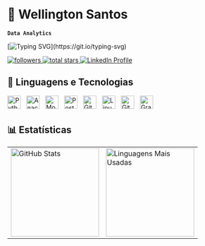 # 🤖 Wellington Santos  

**`Data Analytics`**  


[![Typing SVG](https://readme-typing-svg.herokuapp.com?color=%23F7A80D&size=22&width=500&lines=Bem-vindo+ao+meu+GitHub!;Sou+especialista+em+Data+Analytics!;Explorando+novas+tecnologias!)](https://git.io/typing-svg)



<p align="left">  
   
   <a href="https://github.com/wellingtonpawlino?tab=followers">  
      <img alt="followers" title="Follow me on Github" src="https://custom-icon-badges.demolab.com/github/followers/wellingtonpawlino?color=A0522D&labelColor=D2691E&style=for-the-badge&logo=person-add&label=Follow&logoColor=white"/>  
   </a>  
   <a href="https://github.com/wellingtonpawlino?tab=repositories&sort=stargazers">  
      <img alt="total stars" title="Total stars on GitHub" src="https://custom-icon-badges.demolab.com/github/stars/wellingtonpawlino?color=55960c&style=for-the-badge&labelColor=488207&logo=star"/>  
   </a>  
   <a href="https://www.linkedin.com/in/wellington-santos/" target="_blank">  
      <img alt="LinkedIn Profile" title="Connect with me on LinkedIn"  
           src="https://custom-icon-badges.demolab.com/badge/-LinkedIn-blue?style=for-the-badge&logo=linkedin&logoColor=white"/>  
   </a>  
</p>  

## 🧰 Linguagens e Tecnologias  

<p>  
   <img align="left" alt="Python" width="30px" style="padding-right:10px;" src="https://cdn.jsdelivr.net/gh/devicons/devicon/icons/python/python-plain.svg" />  
   <img align="left" alt="Anaconda" width="30px" style="padding-right:10px;" src="https://cdn.jsdelivr.net/gh/devicons/devicon@latest/icons/anaconda/anaconda-original.svg" />  
   <img align="left" alt="MongoDB" width="30px" style="padding-right:10px;" src="https://cdn.jsdelivr.net/gh/devicons/devicon@latest/icons/mongodb/mongodb-original.svg"/>  
   <img align="left" alt="PostgreSQL" width="30px" style="padding-right:10px;" src="https://cdn.jsdelivr.net/gh/devicons/devicon@latest/icons/postgresql/postgresql-original.svg" />  
   <img align="left" alt="Git" width="30px" style="padding-right:10px;" src="https://cdn.jsdelivr.net/gh/devicons/devicon/icons/git/git-original.svg" />  
   <img align="left" alt="Linux" width="30px" style="padding-right:10px;" src="https://cdn.jsdelivr.net/gh/devicons/devicon/icons/linux/linux-original.svg" />  
   <img align="left" alt="GitHub" width="30px" style="padding-right:10px;" src="https://cdn.jsdelivr.net/gh/devicons/devicon/icons/github/github-original.svg" />  
   <img align="left" alt="Grafana" width="30px" style="padding-right:10px;" src="https://cdn.jsdelivr.net/gh/devicons/devicon@latest/icons/grafana/grafana-original.svg" />  
</p>  

<br/><br/>  

## 📊 Estatísticas  

<table>
  <tr>
    <td><img alt="GitHub Stats" height="200" src="https://github-readme-stats.vercel.app/api?username=wellingtonpawlino&show_icons=true&theme=dracula&include_all_commits=true&locale=pt-br"/></td>
    <td>
      <a href="https://github.com/wellingtonpawlino/github-readme-stats">
        <img alt="Linguagens Mais Usadas" height="200" src="https://github-readme-stats.vercel.app/api/top-langs/?username=wellingtonpawlino&langs_count=8"/>
      </a>
    </td>

  </tr>
</table>
